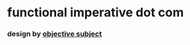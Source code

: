 functional imperative dot com
=============
### design by [objective subject](http://objectivesubject.com)
